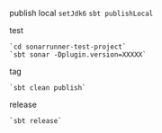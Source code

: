 publish local
    `setJdk6`
    `sbt publishLocal`

test

    `cd sonarrunner-test-project`
    `sbt sonar -Dplugin.version=XXXXX`

tag

    `sbt clean publish`

release

    `sbt release`
